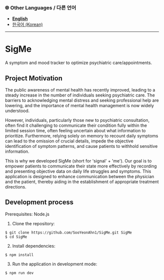 ### 🌐 Other Languages / 다른 언어

- **[English](README.md)**
- [한국어 (Korean)](README-ko.md)

---

# SigMe

A symptom and mood tracker to optimize psychiatric care/appointments.

## Project Motivation

The public awareness of mental health has recently improved, leading to a steady increase in the number of individuals seeking psychiatric care. The barriers to acknowledging mental distress and seeking professional help are lowering, and the importance of mental health management is now widely understood.

However, individuals, particularly those new to psychiatric consultation, often find it challenging to communicate their condition fully within the limited session time, often feeling uncertain about what information to prioritize. Furthermore, relying solely on memory to recount daily symptoms can lead to the omission of crucial details, impede the objective identification of symptom patterns, and cause patients to withhold sensitive information.

This is why we developed SigMe (short for 'signal' + 'me'). Our goal is to empower patients to communicate their state more effectively by recording and presenting objective data on daily life struggles and symptoms. This application is designed to enhance communication between the physician and the patient, thereby aiding in the establishment of appropriate treatment directions.

## Development process

Prerequisites: Node.js

1. Clone the repository:

```
$ git clone https://github.com/SooYeonAhn1/SigMe.git SigMe
$ cd SigMe
```

2. Install dependencies:

```
$ npm install
```

3. Run the application in development mode:

```
$ npm run dev
```
